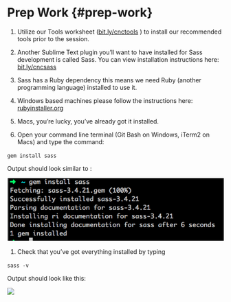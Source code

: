 # Prep Work {#prep-work}

1.  Utilize our Tools worksheet ([bit.ly/cnctools](https://www.google.com/url?q=http://bit.ly/cnctools&sa=D&ust=1478381675839000&usg=AFQjCNEo0H0QH4Tl46B_p9ead6rl-JknfA) ) to install our recommended tools prior to the session.   
2.  Another Sublime Text plugin you’ll want to have installed for Sass development is called Sass.  You can view installation instructions here: [bit.ly/cncsass](https://www.google.com/url?q=http://bit.ly/cncsass&sa=D&ust=1478381675841000&usg=AFQjCNHvVVK8DNs_0o8gjG2wRbWIAmkljA)  
3.  Sass has a Ruby dependency this means we need Ruby (another programming language) installed to use it.

1.  Windows based machines please follow the instructions here: [rubyinstaller.org](https://www.google.com/url?q=http://rubyinstaller.org/&sa=D&ust=1478381675842000&usg=AFQjCNHTp8QGUMU7SFot4Y5DI6fCO6B00w) 
2.  Macs, you’re lucky, you’ve already got it installed.  

1.  Open your command line terminal (Git Bash on Windows, iTerm2 on Macs) and type the command:

`gem install sass`

Output should look similar to :<br>

![Screen Shot 2016-03-26 at 7.26.45 PM.png](images/image02.png)

1.  Check that you’ve got everything installed by typing

```sass -v```


 Output should look like this:<br>

![](images/image04.png)